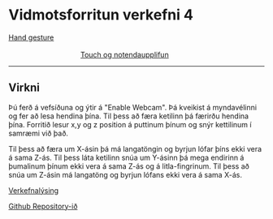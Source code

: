 # Vidmotsforritun verkefni 4

[Hand gesture](https://bjarni123.github.io/Vidmotsforritun_verkefni4/) 
&nbsp;&nbsp;&nbsp;&nbsp;&nbsp;&nbsp;&nbsp;&nbsp;&nbsp;&nbsp;&nbsp;&nbsp;&nbsp;&nbsp;&nbsp;&nbsp;&nbsp;&nbsp;&nbsp;&nbsp;&nbsp;&nbsp;&nbsp;&nbsp;&nbsp;&nbsp;&nbsp;&nbsp;&nbsp;&nbsp;&nbsp;&nbsp;&nbsp;&nbsp;&nbsp;&nbsp;&nbsp;&nbsp;&nbsp;&nbsp;&nbsp;&nbsp;&nbsp;&nbsp;&nbsp;&nbsp;&nbsp;&nbsp;&nbsp;&nbsp;&nbsp;&nbsp;&nbsp;&nbsp;&nbsp;&nbsp;&nbsp;&nbsp;&nbsp;&nbsp;&nbsp;&nbsp;&nbsp;&nbsp;&nbsp;&nbsp;&nbsp;&nbsp;&nbsp;&nbsp;&nbsp;&nbsp;&nbsp;&nbsp;&nbsp;&nbsp;&nbsp;&nbsp;&nbsp;&nbsp;&nbsp;&nbsp;&nbsp;&nbsp;&nbsp;&nbsp;&nbsp;&nbsp;&nbsp;&nbsp;&nbsp;&nbsp;&nbsp;&nbsp;&nbsp;&nbsp;&nbsp;&nbsp;&nbsp;&nbsp;&nbsp;&nbsp;&nbsp;&nbsp;&nbsp;&nbsp;&nbsp;&nbsp;&nbsp;&nbsp;&nbsp;&nbsp;&nbsp;&nbsp;&nbsp;&nbsp;&nbsp;&nbsp;&nbsp;&nbsp;&nbsp;&nbsp;&nbsp;&nbsp;&nbsp;&nbsp;&nbsp;&nbsp;&nbsp;&nbsp;&nbsp;&nbsp;&nbsp;&nbsp;&nbsp;&nbsp;&nbsp;&nbsp;&nbsp;&nbsp;&nbsp;&nbsp;&nbsp;&nbsp;&nbsp;&nbsp;&nbsp;&nbsp;&nbsp;&nbsp;&nbsp;&nbsp;&nbsp;&nbsp;&nbsp;&nbsp;&nbsp;&nbsp;&nbsp;&nbsp;&nbsp;&nbsp;&nbsp;
[Touch og notendaupplifun](https://bjarni123.github.io/Vidmotsforritun_verkefni4/fyrriPartur/)

---

## Virkni

Þú ferð á vefsíðuna og ýtir á "Enable Webcam". Þá kveikist á myndavélinni og fer að lesa hendina þína. Til þess að færa ketilinn þá færirðu hendina þína. Forritið lesur x,y og z position á puttinum þínum og snýr kettilinum í samræmi við það.

Til þess að færa um X-ásin þá má langatöngin og byrjun lófar þíns ekki vera á sama Z-ás.
Til þess láta ketilinn snúa um Y-ásinn þá mega endirinn á þumalinum þínum ekki vera á sama Z-ás og á litla-fingrinum. 
Til þess að snúa um Z-ásin má langatöng og byrjun lófans ekki vera á sama X-ás.


[Verkefnalýsing](https://github.com/GunnarThorunnarson/FORR3FV05EU/blob/master/Verkefni/Verkefni4.md)

[Github Repository-ið](https://github.com/Bjarni123/vidmotsforritun_handRecognition/tree/main)
